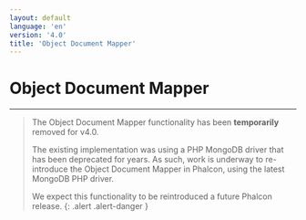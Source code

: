 ```yaml
---
layout: default
language: 'en'
version: '4.0'
title: 'Object Document Mapper'
---
```

# Object Document Mapper
<hr/>

> The Object Document Mapper functionality has been **temporarily** removed for v4.0.
>
> The existing implementation was using a PHP MongoDB driver that has been deprecated for years. As such, work is underway to re-introduce the Object Document Mapper in Phalcon, using the latest MongoDB PHP driver.
>
> We expect this functionality to be reintroduced a future Phalcon release.
{: .alert .alert-danger }
